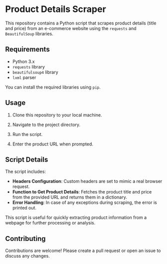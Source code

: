 # Product Details Scraper

This repository contains a Python script that scrapes product details (title and price) from an e-commerce website using the `requests` and `BeautifulSoup` libraries.

## Requirements

- Python 3.x
- `requests` library
- `beautifulsoup4` library
- `lxml` parser

You can install the required libraries using `pip`.

## Usage

1. Clone this repository to your local machine.

2. Navigate to the project directory.

3. Run the script.

4. Enter the product URL when prompted.

## Script Details

The script includes:

- **Headers Configuration**: Custom headers are set to mimic a real browser request.
- **Function to Get Product Details**: Fetches the product title and price from the provided URL and returns them in a dictionary.
- **Error Handling**: In case of any exceptions during scraping, the error is printed out.

This script is useful for quickly extracting product information from a webpage for further processing or analysis.

## Contributing

Contributions are welcome! Please create a pull request or open an issue to discuss any changes.
